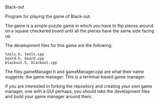 Black-out

Program for playing the game of Black-out.

The game is a simple puzzle game in which you have to flip pieces around on a square checkered board until all the pieces have the same side facing up.

The development files for this game are the following:

    tools.h, tools.cpp
    board.h, board.cpp
    blackout.h, blackout.cpp

The files gameManager.h and gameManager.cpp are what their name suggests: the game manager. This is a terminal-based game manager.

If you are interested in forking the repository and creating your own game manager, one with a GUI perhaps, you should take the development files and build your game manager around them.
